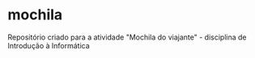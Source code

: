 # mochila
Repositório criado para a atividade "Mochila do viajante" - disciplina de Introdução à Informática
